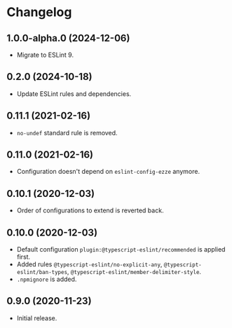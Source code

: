 # Changelog

## 1.0.0-alpha.0 (2024-12-06)

- Migrate to ESLint 9.

## 0.2.0 (2024-10-18)

- Update ESLint rules and dependencies.

## 0.11.1 (2021-02-16)

- `no-undef` standard rule is removed.

## 0.11.0 (2021-02-16)

- Configuration doesn't depend on `eslint-config-ezze` anymore.

## 0.10.1 (2020-12-03)

- Order of configurations to extend is reverted back.

## 0.10.0 (2020-12-03)

- Default configuration `plugin:@typescript-eslint/recommended` is applied first.
- Added rules `@typescript-eslint/no-explicit-any`, `@typescript-eslint/ban-types`, `@typescript-eslint/member-delimiter-style`.
- `.npmignore` is added.

## 0.9.0 (2020-11-23)

- Initial release.
